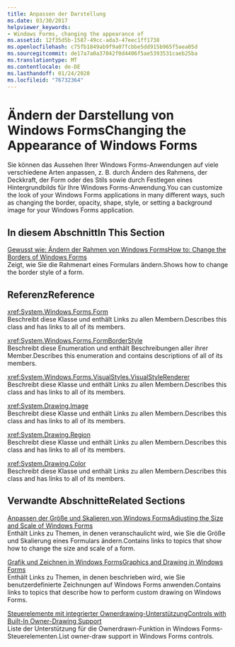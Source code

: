 ```yaml
---
title: Anpassen der Darstellung
ms.date: 03/30/2017
helpviewer_keywords:
- Windows Forms, changing the appearance of
ms.assetid: 12f35d5b-1587-49cc-ada3-47eec1ff1738
ms.openlocfilehash: c75fb1849ab9f9a07fcbbe5dd915b965f5aea05d
ms.sourcegitcommit: de17a7a0a37042f0d4406f5ae5393531caeb25ba
ms.translationtype: MT
ms.contentlocale: de-DE
ms.lasthandoff: 01/24/2020
ms.locfileid: "76732364"
---
```

# <a name="changing-the-appearance-of-windows-forms"></a><span data-ttu-id="5ffc0-102">Ändern der Darstellung von Windows Forms</span><span class="sxs-lookup"><span data-stu-id="5ffc0-102">Changing the Appearance of Windows Forms</span></span>
<span data-ttu-id="5ffc0-103">Sie können das Aussehen Ihrer Windows Forms-Anwendungen auf viele verschiedene Arten anpassen, z. B. durch Ändern des Rahmens, der Deckkraft, der Form oder des Stils sowie durch Festlegen eines Hintergrundbilds für Ihre Windows Forms-Anwendung.</span><span class="sxs-lookup"><span data-stu-id="5ffc0-103">You can customize the look of your Windows Forms applications in many different ways, such as changing the border, opacity, shape, style, or setting a background image for your Windows Forms application.</span></span>  
  
## <a name="in-this-section"></a><span data-ttu-id="5ffc0-104">In diesem Abschnitt</span><span class="sxs-lookup"><span data-stu-id="5ffc0-104">In This Section</span></span>  
 [<span data-ttu-id="5ffc0-105">Gewusst wie: Ändern der Rahmen von Windows Forms</span><span class="sxs-lookup"><span data-stu-id="5ffc0-105">How to: Change the Borders of Windows Forms</span></span>](how-to-change-the-borders-of-windows-forms.md)  
 <span data-ttu-id="5ffc0-106">Zeigt, wie Sie die Rahmenart eines Formulars ändern.</span><span class="sxs-lookup"><span data-stu-id="5ffc0-106">Shows how to change the border style of a form.</span></span>  
  
## <a name="reference"></a><span data-ttu-id="5ffc0-107">Referenz</span><span class="sxs-lookup"><span data-stu-id="5ffc0-107">Reference</span></span>  
 <xref:System.Windows.Forms.Form>  
 <span data-ttu-id="5ffc0-108">Beschreibt diese Klasse und enthält Links zu allen Membern.</span><span class="sxs-lookup"><span data-stu-id="5ffc0-108">Describes this class and has links to all of its members.</span></span>  
  
 <xref:System.Windows.Forms.FormBorderStyle>  
 <span data-ttu-id="5ffc0-109">Beschreibt diese Enumeration und enthält Beschreibungen aller ihrer Member.</span><span class="sxs-lookup"><span data-stu-id="5ffc0-109">Describes this enumeration and contains descriptions of all of its members.</span></span>  
  
 <xref:System.Windows.Forms.VisualStyles.VisualStyleRenderer>  
 <span data-ttu-id="5ffc0-110">Beschreibt diese Klasse und enthält Links zu allen Membern.</span><span class="sxs-lookup"><span data-stu-id="5ffc0-110">Describes this class and has links to all of its members.</span></span>  
  
 <xref:System.Drawing.Image>  
 <span data-ttu-id="5ffc0-111">Beschreibt diese Klasse und enthält Links zu allen Membern.</span><span class="sxs-lookup"><span data-stu-id="5ffc0-111">Describes this class and has links to all of its members.</span></span>  
  
 <xref:System.Drawing.Region>  
 <span data-ttu-id="5ffc0-112">Beschreibt diese Klasse und enthält Links zu allen Membern.</span><span class="sxs-lookup"><span data-stu-id="5ffc0-112">Describes this class and has links to all of its members.</span></span>  
  
 <xref:System.Drawing.Color>  
 <span data-ttu-id="5ffc0-113">Beschreibt diese Klasse und enthält Links zu allen Membern.</span><span class="sxs-lookup"><span data-stu-id="5ffc0-113">Describes this class and has links to all of its members.</span></span>  
  
## <a name="related-sections"></a><span data-ttu-id="5ffc0-114">Verwandte Abschnitte</span><span class="sxs-lookup"><span data-stu-id="5ffc0-114">Related Sections</span></span>  
 [<span data-ttu-id="5ffc0-115">Anpassen der Größe und Skalieren von Windows Forms</span><span class="sxs-lookup"><span data-stu-id="5ffc0-115">Adjusting the Size and Scale of Windows Forms</span></span>](adjusting-the-size-and-scale-of-windows-forms.md)  
 <span data-ttu-id="5ffc0-116">Enthält Links zu Themen, in denen veranschaulicht wird, wie Sie die Größe und Skalierung eines Formulars ändern.</span><span class="sxs-lookup"><span data-stu-id="5ffc0-116">Contains links to topics that show how to change the size and scale of a form.</span></span>  
  
 [<span data-ttu-id="5ffc0-117">Grafik und Zeichnen in Windows Forms</span><span class="sxs-lookup"><span data-stu-id="5ffc0-117">Graphics and Drawing in Windows Forms</span></span>](./advanced/graphics-and-drawing-in-windows-forms.md)  
 <span data-ttu-id="5ffc0-118">Enthält Links zu Themen, in denen beschrieben wird, wie Sie benutzerdefinierte Zeichnungen auf Windows Forms anwenden.</span><span class="sxs-lookup"><span data-stu-id="5ffc0-118">Contains links to topics that describe how to perform custom drawing on Windows Forms.</span></span>  
  
 [<span data-ttu-id="5ffc0-119">Steuerelemente mit integrierter Ownerdrawing-Unterstützung</span><span class="sxs-lookup"><span data-stu-id="5ffc0-119">Controls with Built-In Owner-Drawing Support</span></span>](./controls/controls-with-built-in-owner-drawing-support.md)  
 <span data-ttu-id="5ffc0-120">Liste der Unterstützung für die Ownerdrawn-Funktion in Windows Forms-Steuerelementen.</span><span class="sxs-lookup"><span data-stu-id="5ffc0-120">List owner-draw support in Windows Forms controls.</span></span>
